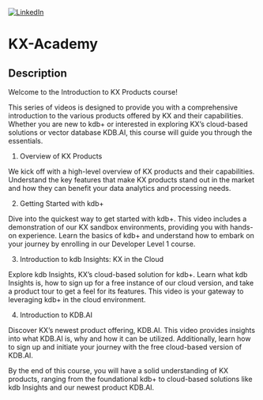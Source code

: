 [![LinkedIn][linkedin-shield]][linkedin-url-Bucsa]

# KX-Academy

## Description


Welcome to the Introduction to KX Products course!

This series of videos is designed to provide you with a comprehensive introduction to the various products offered by KX and their capabilities. Whether you are new to kdb+ or interested in exploring KX’s cloud-based solutions or vector database KDB.AI, this course will guide you through the essentials.

1. Overview of KX Products

We kick off with a high-level overview of KX products and their capabilities. Understand the key features that make KX products stand out in the market and how they can benefit your data analytics and processing needs.

2. Getting Started with kdb+

Dive into the quickest way to get started with kdb+. This video includes a demonstration of our KX sandbox environments, providing you with hands-on experience. Learn the basics of kdb+ and understand how to embark on your journey by enrolling in our Developer Level 1 course.

3. Introduction to kdb Insights: KX in the Cloud

Explore kdb Insights, KX’s cloud-based solution for kdb+. Learn what kdb Insights is, how to sign up for a free instance of our cloud version, and take a product tour to get a feel for its features. This video is your gateway to leveraging kdb+ in the cloud environment.

4. Introduction to KDB.AI

Discover KX’s newest product offering, KDB.AI. This video provides insights into what KDB.AI is, why and how it can be utilized. Additionally, learn how to sign up and initiate your journey with the free cloud-based version of KDB.AI.

By the end of this course, you will have a solid understanding of KX products, ranging from the foundational kdb+ to cloud-based solutions like kdb Insights and our newest product KDB.AI.


[linkedin-shield]: https://img.shields.io/badge/-LinkedIn-black.svg?style=for-the-badge&logo=linkedin&colorB=555
[linkedin-url-Bucsa]: https://www.linkedin.com/in/justin-bucsa
